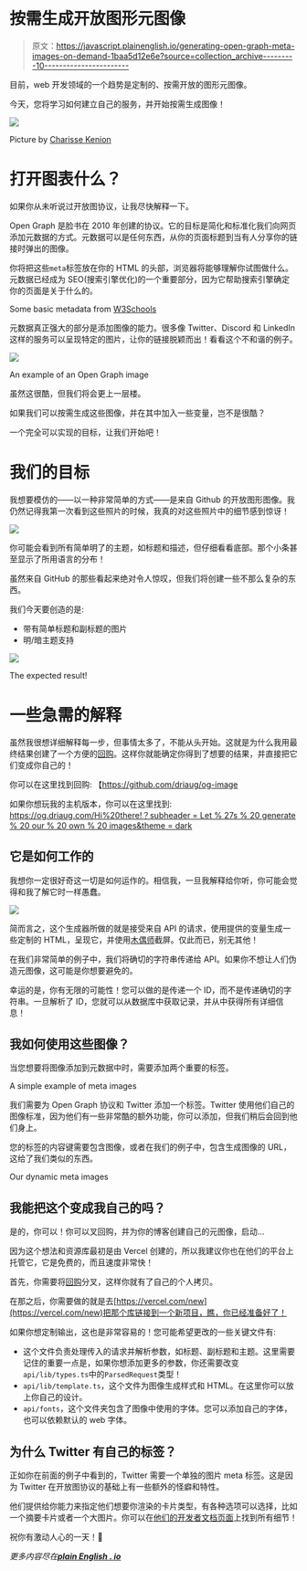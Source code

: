 # 按需生成开放图形元图像

> 原文：<https://javascript.plainenglish.io/generating-open-graph-meta-images-on-demand-1baa5d12e6e?source=collection_archive---------10----------------------->

目前，web 开发领域的一个趋势是定制的、按需开放的图形元图像。

今天，您将学习如何建立自己的服务，并开始按需生成图像！

![](img/27bc86324f384c6ce6230c354caab223.png)

Picture by [Charisse Kenion](https://unsplash.com/@charissek)

# 打开图表什么？

如果你从未听说过开放图协议，让我尽快解释一下。

Open Graph 是脸书在 2010 年创建的协议。它的目标是简化和标准化我们向网页添加元数据的方式。元数据可以是任何东西，从你的页面标题到当有人分享你的链接时弹出的图像。

你将把这些`meta`标签放在你的 HTML 的头部，浏览器将能够理解你试图做什么。元数据已经成为 SEO(搜索引擎优化)的一个重要部分，因为它帮助搜索引擎确定你的页面是关于什么的。

Some basic metadata from [W3Schools](https://www.w3schools.com/tags/tag_meta.asp)

元数据真正强大的部分是添加图像的能力。很多像 Twitter、Discord 和 LinkedIn 这样的服务可以呈现特定的图片，让你的链接脱颖而出！看看这个不和谐的例子。

![](img/664f2eae7933418b324a59e7414ef532.png)

An example of an Open Graph image

虽然这很酷，但我们将会更上一层楼。

如果我们可以按需生成这些图像，并在其中加入一些变量，岂不是很酷？

一个完全可以实现的目标，让我们开始吧！

# 我们的目标

我想要模仿的——以一种非常简单的方式——是来自 Github 的开放图形图像。我仍然记得我第一次看到这些照片的时候，我真的对这些照片中的细节感到惊讶！

![](img/05a9257c4d4bb4a0a004c158270b76e0.png)

你可能会看到所有简单明了的主题，如标题和描述，但仔细看看底部。那个小条甚至显示了所用语言的分布！

虽然来自 GitHub 的那些看起来绝对令人惊叹，但我们将创建一些不那么复杂的东西。

我们今天要创造的是:

*   带有简单标题和副标题的图片
*   明/暗主题支持

![](img/e9a9d5b722e2e2abc282ffcb79ef49c9.png)

The expected result!

# 一些急需的解释

虽然我很想详细解释每一步，但事情太多了，不能从头开始。这就是为什么我用最终结果创建了一个方便的[回购](https://github.com/driaug/og-image)。这样你就能确定你得到了想要的结果，并直接把它们变成你自己的！

你可以在这里找到回购:
【https://github.com/driaug/og-image 

如果你想玩我的主机版本，你可以在这里找到:
[https://og.driaug.com/Hi%20there!？subheader = Let % 27s % 20 generate % 20 our % 20 own % 20 images&theme = dark](https://og.driaug.com/Hi%20there!?subheader=Let%27s%20generate%20our%20own%20images&theme=dark)

## 它是如何工作的

我想你一定很好奇这一切是如何运作的。相信我，一旦我解释给你听，你可能会觉得和我了解它时一样愚蠢。

![](img/a99926aa725573f57682cf2daf3d5b92.png)

简而言之，这个生成器所做的就是接受来自 API 的请求，使用提供的变量生成一些定制的 HTML，呈现它，并使用[木偶师](https://pptr.dev/)截屏。仅此而已，别无其他！

在我们非常简单的例子中，我们将确切的字符串传递给 API。如果你不想让人们伪造元图像，这可能是你想要避免的。

幸运的是，你有无限的可能性！您可以做的是传递一个 ID，而不是传递确切的字符串。一旦解析了 ID，您就可以从数据库中获取记录，并从中获得所有详细信息！

## 我如何使用这些图像？

当您想要将图像添加到元数据中时，需要添加两个重要的标签。

A simple example of meta images

我们需要为 Open Graph 协议和 Twitter 添加一个标签。Twitter 使用他们自己的图像标准，因为他们有一些非常酷的额外功能，你可以添加，但我们稍后会回到他们身上。

您的标签的内容键需要包含图像，或者在我们的例子中，包含生成图像的 URL，这给了我们类似的东西。

Our dynamic meta images

## 我能把这个变成我自己的吗？

是的，你可以！你可以叉回购，并为你的博客创建自己的元图像，启动…

因为这个想法和资源库最初是由 Vercel 创建的，所以我建议你也在他们的平台上托管它，它是免费的，而且速度非常快！

首先，你需要将[回购](https://github.com/driaug/og-image)分叉，这样你就有了自己的个人拷贝。

在那之后，你需要做的就是去[https://vercel.com/new](https://vercel.com/new)把那个库链接到一个新项目，瞧，你已经准备好了！

如果你想定制输出，这也是非常容易的！您可能希望更改的一些关键文件有:

*   这个文件负责处理传入的请求并解析参数，如标题、副标题和主题。这里需要记住的重要一点是，如果你想添加更多的参数，你还需要改变`api/lib/types.ts`中的`ParsedRequest`类型！
*   `api/lib/template.ts`，这个文件为图像生成样式和 HTML。在这里你可以放上你自己的设计。
*   `api/fonts`，这个文件夹包含了图像中使用的字体。您可以添加自己的字体，也可以依赖默认的 web 字体。

## 为什么 Twitter 有自己的标签？

正如你在前面的例子中看到的，Twitter 需要一个单独的图片 meta 标签。这是因为 Twitter 在开放图协议的基础上有一些额外的怪癖和特性。

他们提供给你能力来指定他们想要你渲染的卡片类型，有各种选项可以选择，比如一个摘要卡片或者一个大图片。你可以在[他们的开发者文档页面](https://developer.twitter.com/en/docs/twitter-for-websites/cards/guides/getting-started)上找到所有细节！

祝你有激动人心的一天！💛

*更多内容尽在*[***plain English . io***](http://plainenglish.io/)